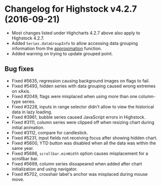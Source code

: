 # Changelog for Highstock v4.2.7 (2016-09-21)
        
- Most changes listed under Highcharts 4.2.7 above also apply to Highstock 4.2.7.
- Added `Series.dataGroupInfo` to allow accessing data grouping information from the [approximation](http://api.highcharts.com/highstock/plotOptions.series.dataGrouping.approximation) function.
- Added warning on trying to update grouped point.

## Bug fixes
- Fixed #5635, regression causing background images on flags to fail.
- Fixed #5493, hidden series with data grouping caused wrong extremes on xAxis.
- Fixed #2049, flags were misplaced when using more than one column-type series.
- Fixed #3228, inputs in range selector didn't allow to view the historical data in lazy loading.
- Fixed #3961, bubble series caused JavaScript errors in Highstock.
- Fixed #3111, column series were clipped off when resizing chart during initial animation.
- Fixed #3112, compare for candlestick.
- Fixed #5231, input fields not receiving focus after showing hidden chart.
- Fixed #5600, YTD button was disabled when all the data was within the same year.
- Fixed #5686, `scrollbar.minWidth` option causes misplacement for a scrollbar bar.
- Fixed #5699, column series dissapeared when added after chart initialization and using navigator.
- Fixed #5702, crosshair label's anchor was misplaced during mouse move.